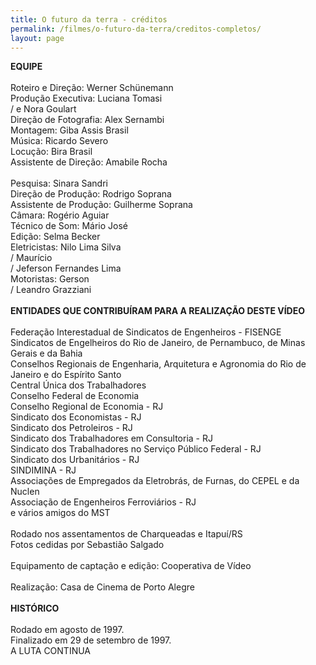 ```yaml
---
title: O futuro da terra - créditos
permalink: /filmes/o-futuro-da-terra/creditos-completos/
layout: page
---
```

**EQUIPE**\
\
Roteiro e Direção: Werner Schünemann\
Produção Executiva: Luciana Tomasi\
/ e Nora Goulart\
Direção de Fotografia: Alex Sernambi\
Montagem: Giba Assis Brasil\
Música: Ricardo Severo\
Locução: Bira Brasil\
Assistente de Direção: Amabile Rocha\
\
Pesquisa: Sinara Sandri\
Direção de Produção: Rodrigo Soprana\
Assistente de Produção: Guilherme Soprana\
Câmara: Rogério Aguiar\
Técnico de Som: Mário José\
Edição: Selma Becker\
Eletricistas: Nilo Lima Silva\
/ Maurício\
/ Jeferson Fernandes Lima\
Motoristas: Gerson\
/ Leandro Grazziani\
\
**ENTIDADES QUE CONTRIBUÍRAM PARA A REALIZAÇÃO DESTE VÍDEO**\
\
Federação Interestadual de Sindicatos de Engenheiros - FISENGE\
Sindicatos de Engelheiros do Rio de Janeiro, de Pernambuco, de Minas Gerais e da Bahia\
Conselhos Regionais de Engenharia, Arquitetura e Agronomia do Rio de Janeiro e do Espírito Santo\
Central Única dos Trabalhadores\
Conselho Federal de Economia\
Conselho Regional de Economia - RJ\
Sindicato dos Economistas - RJ\
Sindicato dos Petroleiros - RJ\
Sindicato dos Trabalhadores em Consultoria - RJ\
Sindicato dos Trabalhadores no Serviço Público Federal - RJ\
Sindicato dos Urbanitários - RJ\
SINDIMINA - RJ\
Associações de Empregados da Eletrobrás, de Furnas, do CEPEL e da Nuclen\
Associação de Engenheiros Ferroviários - RJ\
e vários amigos do MST\
\
Rodado nos assentamentos de Charqueadas e Itapuí/RS\
Fotos cedidas por Sebastião Salgado\
\
Equipamento de captação e edição: Cooperativa de Vídeo\
\
Realização: Casa de Cinema de Porto Alegre\
\
**HISTÓRICO**\
\
Rodado em agosto de 1997.\
Finalizado em 29 de setembro de 1997.\
A LUTA CONTINUA

